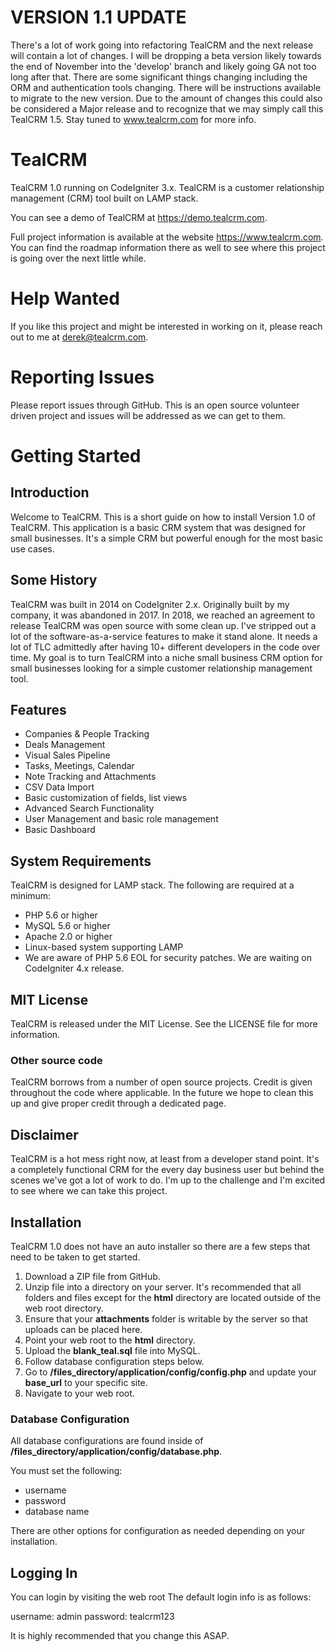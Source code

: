 # VERSION 1.1 UPDATE
There's a lot of work going into refactoring TealCRM and the next release will contain a lot of changes.  I will be dropping a beta version likely towards the end of November into the 'develop' branch and likely going GA not too long after that.  There are some significant things changing including the ORM and authentication tools changing.  There will be instructions available to migrate to the new version.  Due to the amount of changes this could also be considered a Major release and to recognize that we may simply call this TealCRM 1.5.  Stay tuned to www.tealcrm.com for more info.

# TealCRM
TealCRM 1.0 running on CodeIgniter 3.x.  TealCRM is a customer relationship management (CRM) tool built on LAMP stack.

You can see a demo of TealCRM at <https://demo.tealcrm.com>.

Full project information is available at the website <https://www.tealcrm.com>.  You can find the roadmap information there as well to see where this project is going over the next little while.

# Help Wanted
If you like this project and might be interested in working on it, please reach out to me at derek@tealcrm.com.

# Reporting Issues
Please report issues through GitHub.  This is an open source volunteer driven project and issues will be addressed as we can get to them.

# Getting Started

## Introduction
Welcome to TealCRM.  This is a short guide on how to install Version 1.0 of TealCRM.  This application is a basic CRM system that was designed for small businesses.  It's a simple CRM but powerful enough for the most basic use cases.

## Some History
TealCRM was built in 2014 on CodeIgniter 2.x.  Originally built by my company, it was abandoned in 2017.  In 2018, we reached an agreement to release TealCRM was open source with some clean up.  I've stripped out a lot of the software-as-a-service features to make it stand alone.  It needs a lot of TLC admittedly after having 10+ different developers in the code over time.  My goal is to turn TealCRM into a niche small business CRM option for small businesses looking for a simple customer relationship management tool.

## Features
* Companies & People Tracking
* Deals Management
* Visual Sales Pipeline
* Tasks, Meetings, Calendar
* Note Tracking and Attachments
* CSV Data Import
* Basic customization of fields, list views
* Advanced Search Functionality
* User Management and basic role management
* Basic Dashboard

## System Requirements
TealCRM is designed for LAMP stack.  The following are required at a minimum:

* PHP 5.6 or higher
* MySQL 5.6 or higher
* Apache 2.0 or higher
* Linux-based system supporting LAMP
* We are aware of PHP 5.6 EOL for security patches.  We are waiting on CodeIgniter 4.x release.

## MIT License
TealCRM is released under the MIT License.  See the LICENSE file for more information.

### Other source code
TealCRM borrows from a number of open source projects.  Credit is given throughout the code where applicable.  In the future we hope to clean this up and give proper credit through a dedicated page.

## Disclaimer
TealCRM is a hot mess right now, at least from a developer stand point.  It's a completely functional CRM for the every day business user but behind the scenes we've got a lot of work to do.  I'm up to the challenge and I'm excited to see where we can take this project.

## Installation
TealCRM 1.0 does not have an auto installer so there are a few steps that need to be taken to get started.

1. Download a ZIP file from GitHub.
2. Unzip file into a directory on your server.  It's recommended that all folders and files except for the **html** directory are located outside of the web root directory.
3. Ensure that your **attachments** folder is writable by the server so that uploads can be placed here.
4. Point your web root to the **html** directory.
5. Upload the **blank_teal.sql** file into MySQL.
6. Follow database configuration steps below.
7. Go to **/files_directory/application/config/config.php** and update your **base_url** to your specific site.
8. Navigate to your web root.

### Database Configuration
All database configurations are found inside of **/files_directory/application/config/database.php**.

You must set the following:

* username
* password
* database name

There are other options for configuration as needed depending on your installation.

## Logging In
You can login by visiting the web root 
The default login info is as follows:

username: admin
password: tealcrm123

It is highly recommended that you change this ASAP.
